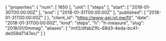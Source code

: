 {
  "properties": {
    "num": [
      1650
    ],
    "unit": [
      "steps"
    ],
    "start": [
      "2018-01-30T00:00:00Z"
    ],
    "end": [
      "2018-01-31T00:00:00Z"
    ],
    "published": [
      "2018-01-31T00:00:00Z"
    ]
  },
  "client_id": "https://www-api.jvt.me/fit",
  "date": "2018-01-31T00:00:00Z",
  "kind": "steps",
  "h": "h-measure",
  "slug": "2018/01/0mmag",
  "aliases": [
    "/mf2/dfab21fc-68d3-4eda-bc41-de058d7147ec/"
  ]
}
